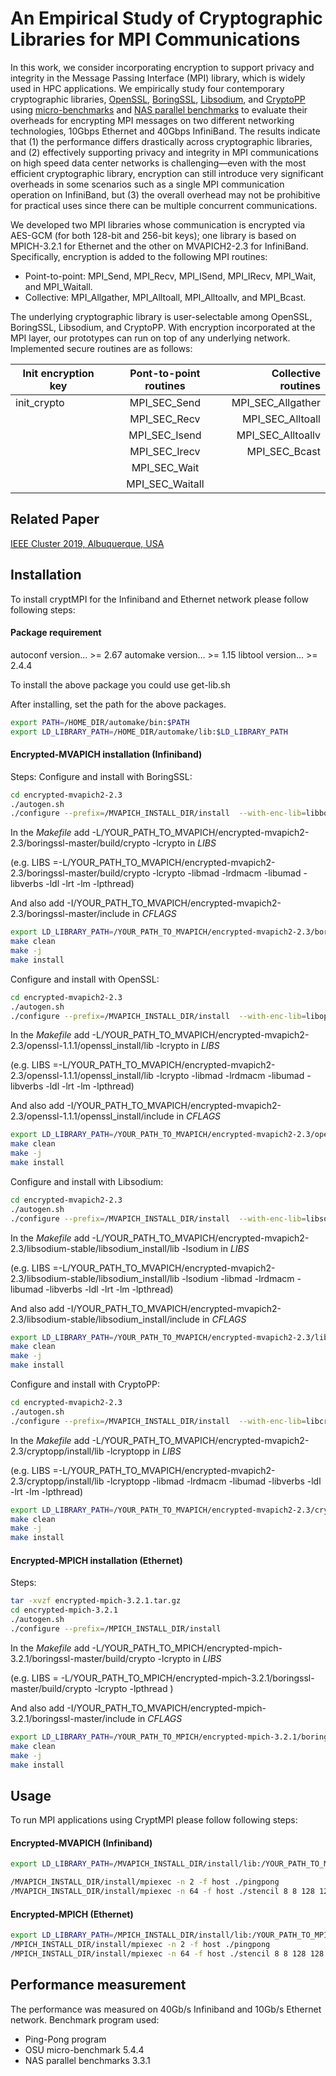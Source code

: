 
# An Empirical Study of Cryptographic Libraries for MPI Communications
In this work, we consider incorporating encryption to support
privacy and integrity in the Message Passing Interface (MPI)
library, which is widely used in HPC applications. We empirically
study four contemporary cryptographic libraries, [OpenSSL](https://www.openssl.org/),
[BoringSSL](https://boringssl.googlesource.com/boringssl/), [Libsodium](https://libsodium.gitbook.io/doc/), and [CryptoPP](https://www.cryptopp.com/) using [micro-benchmarks](http://mvapich.cse.ohio-state.edu/benchmarks/)
and [NAS parallel benchmarks](https://www.nas.nasa.gov/publications/npb.html) to evaluate their overheads for encrypting
 MPI messages on two different networking technologies,
10Gbps Ethernet and 40Gbps InfiniBand. The results indicate
that (1) the performance differs drastically across cryptographic
libraries, and (2) effectively supporting privacy and integrity
in MPI communications on high speed data center networks is
challenging—even with the most efficient cryptographic library,
encryption can still introduce very significant overheads in some
scenarios such as a single MPI communication operation on
InfiniBand, but (3) the overall overhead may not be prohibitive
for practical uses since there can be multiple concurrent communications.

We developed two MPI libraries whose communication is
encrypted via AES-GCM (for both 128-bit and 256-bit keys);
one library is based on MPICH-3.2.1 for Ethernet and the other
on MVAPICH2-2.3 for InfiniBand. Specifically, encryption is
added to the following MPI routines:
* Point-to-point: MPI_Send, MPI_Recv, MPI_ISend,
MPI_IRecv, MPI_Wait, and MPI_Waitall.
* Collective:
MPI_Allgather,
MPI_Alltoall,
MPI_Alltoallv, and MPI_Bcast.


The underlying cryptographic library is user-selectable among
OpenSSL, BoringSSL, Libsodium, and CryptoPP. With encryption incorporated at the MPI layer, our prototypes can
run on top of any underlying network. Implemented
secure routines are as follows: 

|  Init encryption key     | Pont-to-point routines|  Collective routines   |
| -------------            |:---------------------:| ----------------------:|
| init_crypto              | MPI_SEC_Send          | MPI_SEC_Allgather      |
|                          | MPI_SEC_Recv          | MPI_SEC_Alltoall       |
|                          | MPI_SEC_Isend         | MPI_SEC_Alltoallv      |
|                          | MPI_SEC_Irecv         | MPI_SEC_Bcast          |
|                          | MPI_SEC_Wait          |                        |
|                          | MPI_SEC_Waitall       |                        |

## Related Paper
[IEEE Cluster 2019, Albuquerque, USA](https://ieeexplore.ieee.org/abstract/document/8891033)

## Installation
To install cryptMPI for the Infiniband and Ethernet network please follow following steps:
#### Package requirement
 autoconf version... >= 2.67
 automake version... >= 1.15
 libtool version... >= 2.4.4

To install the above package you could use get-lib.sh

After installing, set the path for the above packages.

```bash
export PATH=/HOME_DIR/automake/bin:$PATH
export LD_LIBRARY_PATH=/HOME_DIR/automake/lib:$LD_LIBRARY_PATH
```

#### Encrypted-MVAPICH installation (Infiniband)
Steps:
Configure and install with BoringSSL:
```bash
cd encrypted-mvapich2-2.3
./autogen.sh
./configure --prefix=/MVAPICH_INSTALL_DIR/install  --with-enc-lib=libboringssl
```
In the *Makefile* add -L/YOUR_PATH_TO_MVAPICH/encrypted-mvapich2-2.3/boringssl-master/build/crypto -lcrypto in *LIBS*

(e.g. LIBS =-L/YOUR_PATH_TO_MVAPICH/encrypted-mvapich2-2.3/boringssl-master/build/crypto -lcrypto -libmad -lrdmacm -libumad -libverbs -ldl -lrt -lm -lpthread)

And also add -I/YOUR_PATH_TO_MVAPICH/encrypted-mvapich2-2.3/boringssl-master/include in *CFLAGS*

```bash
export LD_LIBRARY_PATH=/YOUR_PATH_TO_MVAPICH/encrypted-mvapich2-2.3/boringssl-master/build/crypto
make clean
make -j
make install
```

Configure and install with OpenSSL:
```bash
cd encrypted-mvapich2-2.3
./autogen.sh
./configure --prefix=/MVAPICH_INSTALL_DIR/install  --with-enc-lib=libopenssl
```
In the *Makefile* add -L/YOUR_PATH_TO_MVAPICH/encrypted-mvapich2-2.3/openssl-1.1.1/openssl_install/lib -lcrypto in *LIBS*

(e.g. LIBS =-L/YOUR_PATH_TO_MVAPICH/encrypted-mvapich2-2.3/openssl-1.1.1/openssl_install/lib -lcrypto -libmad -lrdmacm -libumad -libverbs -ldl -lrt -lm -lpthread)

And also add -I/YOUR_PATH_TO_MVAPICH/encrypted-mvapich2-2.3/openssl-1.1.1/openssl_install/include in *CFLAGS*

```bash
export LD_LIBRARY_PATH=/YOUR_PATH_TO_MVAPICH/encrypted-mvapich2-2.3/openssl-1.1.1/openssl_install/lib
make clean
make -j
make install
```

Configure and install with Libsodium:
```bash
cd encrypted-mvapich2-2.3
./autogen.sh
./configure --prefix=/MVAPICH_INSTALL_DIR/install  --with-enc-lib=libsodium
```
In the *Makefile* add -L/YOUR_PATH_TO_MVAPICH/encrypted-mvapich2-2.3/libsodium-stable/libsodium_install/lib -lsodium in *LIBS*

(e.g. LIBS =-L/YOUR_PATH_TO_MVAPICH/encrypted-mvapich2-2.3/libsodium-stable/libsodium_install/lib -lsodium -libmad -lrdmacm -libumad -libverbs -ldl -lrt -lm -lpthread)

And also add -I/YOUR_PATH_TO_MVAPICH/encrypted-mvapich2-2.3/libsodium-stable/libsodium_install/include in *CFLAGS*

```bash
export LD_LIBRARY_PATH=/YOUR_PATH_TO_MVAPICH/encrypted-mvapich2-2.3/libsodium-stable/libsodium_install/lib
make clean
make -j
make install
```

Configure and install with CryptoPP:
```bash
cd encrypted-mvapich2-2.3
./autogen.sh
./configure --prefix=/MVAPICH_INSTALL_DIR/install  --with-enc-lib=libcryptopp
```
In the *Makefile* add -L/YOUR_PATH_TO_MVAPICH/encrypted-mvapich2-2.3/cryptopp/install/lib -lcryptopp in *LIBS*

(e.g. LIBS =-L/YOUR_PATH_TO_MVAPICH/encrypted-mvapich2-2.3/cryptopp/install/lib -lcryptopp -libmad -lrdmacm -libumad -libverbs -ldl -lrt -lm -lpthread)

```bash
export LD_LIBRARY_PATH=/YOUR_PATH_TO_MVAPICH/encrypted-mvapich2-2.3/cryptopp/install/lib
make clean
make -j
make install
```



#### Encrypted-MPICH installation (Ethernet)
Steps: 
```bash
tar -xvzf encrypted-mpich-3.2.1.tar.gz
cd encrypted-mpich-3.2.1
./autogen.sh
./configure --prefix=/MPICH_INSTALL_DIR/install 
```
In the *Makefile* add -L/YOUR_PATH_TO_MPICH/encrypted-mpich-3.2.1/boringssl-master/build/crypto -lcrypto in *LIBS*

(e.g. LIBS = -L/YOUR_PATH_TO_MPICH/encrypted-mpich-3.2.1/boringssl-master/build/crypto -lcrypto -lpthread )

And also add -I/YOUR_PATH_TO_MVAPICH/encrypted-mpich-3.2.1/boringssl-master/include in *CFLAGS*
 
```bash
export LD_LIBRARY_PATH=/YOUR_PATH_TO_MPICH/encrypted-mpich-3.2.1/boringssl-master/build/crypto
make clean
make -j
make install
```


## Usage
To run MPI applications using CryptMPI please follow following steps:
#### Encrypted-MVAPICH (Infiniband)
```bash
export LD_LIBRARY_PATH=/MVAPICH_INSTALL_DIR/install/lib:/YOUR_PATH_TO_MVAPICH/encrypted-mvapich2-2.3/boringssl-master/build/crypto

/MVAPICH_INSTALL_DIR/install/mpiexec -n 2 -f host ./pingpong
/MVAPICH_INSTALL_DIR/install/mpiexec -n 64 -f host ./stencil 8 8 128 128 2 1000 0
```

#### Encrypted-MPICH (Ethernet)
```bash
export LD_LIBRARY_PATH=/MPICH_INSTALL_DIR/install/lib:/YOUR_PATH_TO_MPICH/encrypted-mpich-3.2.1/boringssl-master/build/crypto
/MPICH_INSTALL_DIR/install/mpiexec -n 2 -f host ./pingpong
/MPICH_INSTALL_DIR/install/mpiexec -n 64 -f host ./stencil 8 8 128 128 2 1000 0
```


## Performance measurement
The performance was measured on 40Gb/s Infiniband and 10Gb/s Ethernet network. Benchmark program used:
- Ping-Pong program
- OSU micro-benchmark 5.4.4
- NAS parallel benchmarks 3.3.1 








